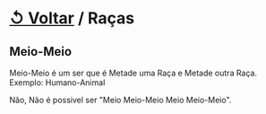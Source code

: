 # [↺ Voltar](../Racas.md) / Raças

## Meio-Meio

Meio-Meio é um ser que é Metade uma Raça e Metade outra Raça.  
Exemplo: Humano-Animal

Não, Não é possivel ser "Meio Meio-Meio Meio Meio-Meio".
